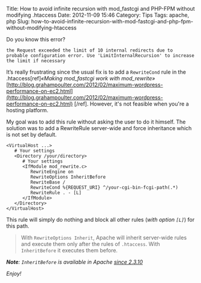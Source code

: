Title: How to avoid infinite recursion with mod_fastcgi and PHP-FPM without modifying .htaccess
Date: 2012-11-09 15:46
Category: Tips
Tags: apache, php
Slug: how-to-avoid-infinite-recursion-with-mod-fastcgi-and-php-fpm-without-modifying-htaccess

Do you know this error?
``` text
the Request exceeded the limit of 10 internal redirects due to probable configuration error. Use 'LimitInternalRecursion' to increase the limit if necessary
```

It’s really frustrating since the usual fix is to add a `RewriteCond` rule in the .htaccess[ref]_«Making mod\_fastcgi work with mod\_rewrite»_ [http://blog.grahampoulter.com/2012/02/maximum-wordpress-performance-on-ec2.html](http://blog.grahampoulter.com/2012/02/maximum-wordpress-performance-on-ec2.html) [/ref]. However, it's not feasible when you're a hosting platform.

My goal was to add this rule without asking the user to do it himself. The solution was to add a RewriteRule server-wide and force inheritance which is not set by default.

``` text
<VirtualHost ...>
   # Your settings
   <Directory /your/directory>
      # Your settings
      <IfModule mod_rewrite.c>
         RewriteEngine on
         RewriteOptions InheritBefore
         RewriteBase /
         RewriteCond %{REQUEST_URI} ^/your-cgi-bin-fcgi-path(.*)
         RewriteRule . - [L]
      </IfModule>
   </Directory>
</VirtualHost>
```

This rule will simply do nothing and block all other rules (_with option `[L]`_) for this path.

> With `RewriteOptions Inherit`, Apache will inherit server-wide rules and execute them only after the rules of `.htaccess`. With `InheritBefore` it executes them before.

_**Note**: `InheritBefore` is available in Apache [since 2.3.10](http://httpd.apache.org/docs/current/fr/mod/mod_rewrite.html#rewriteoptions)_

_Enjoy!_
